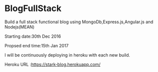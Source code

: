 # BlogFullStack
Build a full stack functional blog using MongoDb,Express.js,Angular.js and Nodejs(MEAN)

Starting date:30th Dec 2016

Propsed end time:15th Jan 2017

I will be continuously deploying in heroku with each new build.

Heroku URL :https://stark-blog.herokuapp.com/
